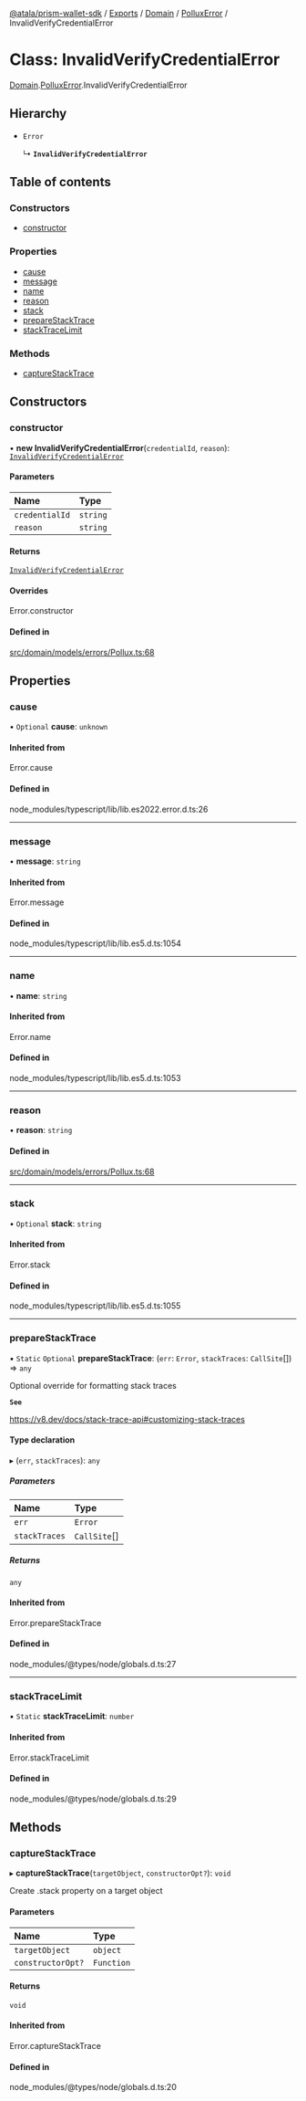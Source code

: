 [@atala/prism-wallet-sdk](../README.md) / [Exports](../modules.md) / [Domain](../modules/Domain.md) / [PolluxError](../modules/Domain.PolluxError.md) / InvalidVerifyCredentialError

# Class: InvalidVerifyCredentialError

[Domain](../modules/Domain.md).[PolluxError](../modules/Domain.PolluxError.md).InvalidVerifyCredentialError

## Hierarchy

- `Error`

  ↳ **`InvalidVerifyCredentialError`**

## Table of contents

### Constructors

- [constructor](Domain.PolluxError.InvalidVerifyCredentialError.md#constructor)

### Properties

- [cause](Domain.PolluxError.InvalidVerifyCredentialError.md#cause)
- [message](Domain.PolluxError.InvalidVerifyCredentialError.md#message)
- [name](Domain.PolluxError.InvalidVerifyCredentialError.md#name)
- [reason](Domain.PolluxError.InvalidVerifyCredentialError.md#reason)
- [stack](Domain.PolluxError.InvalidVerifyCredentialError.md#stack)
- [prepareStackTrace](Domain.PolluxError.InvalidVerifyCredentialError.md#preparestacktrace)
- [stackTraceLimit](Domain.PolluxError.InvalidVerifyCredentialError.md#stacktracelimit)

### Methods

- [captureStackTrace](Domain.PolluxError.InvalidVerifyCredentialError.md#capturestacktrace)

## Constructors

### constructor

• **new InvalidVerifyCredentialError**(`credentialId`, `reason`): [`InvalidVerifyCredentialError`](Domain.PolluxError.InvalidVerifyCredentialError.md)

#### Parameters

| Name | Type |
| :------ | :------ |
| `credentialId` | `string` |
| `reason` | `string` |

#### Returns

[`InvalidVerifyCredentialError`](Domain.PolluxError.InvalidVerifyCredentialError.md)

#### Overrides

Error.constructor

#### Defined in

[src/domain/models/errors/Pollux.ts:68](https://github.com/hyperledger/identus-edge-agent-sdk-ts/blob/1a3abf65a2f89b4ecd0f28af600329805573d6fc/src/domain/models/errors/Pollux.ts#L68)

## Properties

### cause

• `Optional` **cause**: `unknown`

#### Inherited from

Error.cause

#### Defined in

node_modules/typescript/lib/lib.es2022.error.d.ts:26

___

### message

• **message**: `string`

#### Inherited from

Error.message

#### Defined in

node_modules/typescript/lib/lib.es5.d.ts:1054

___

### name

• **name**: `string`

#### Inherited from

Error.name

#### Defined in

node_modules/typescript/lib/lib.es5.d.ts:1053

___

### reason

• **reason**: `string`

#### Defined in

[src/domain/models/errors/Pollux.ts:68](https://github.com/hyperledger/identus-edge-agent-sdk-ts/blob/1a3abf65a2f89b4ecd0f28af600329805573d6fc/src/domain/models/errors/Pollux.ts#L68)

___

### stack

• `Optional` **stack**: `string`

#### Inherited from

Error.stack

#### Defined in

node_modules/typescript/lib/lib.es5.d.ts:1055

___

### prepareStackTrace

▪ `Static` `Optional` **prepareStackTrace**: (`err`: `Error`, `stackTraces`: `CallSite`[]) => `any`

Optional override for formatting stack traces

**`See`**

https://v8.dev/docs/stack-trace-api#customizing-stack-traces

#### Type declaration

▸ (`err`, `stackTraces`): `any`

##### Parameters

| Name | Type |
| :------ | :------ |
| `err` | `Error` |
| `stackTraces` | `CallSite`[] |

##### Returns

`any`

#### Inherited from

Error.prepareStackTrace

#### Defined in

node_modules/@types/node/globals.d.ts:27

___

### stackTraceLimit

▪ `Static` **stackTraceLimit**: `number`

#### Inherited from

Error.stackTraceLimit

#### Defined in

node_modules/@types/node/globals.d.ts:29

## Methods

### captureStackTrace

▸ **captureStackTrace**(`targetObject`, `constructorOpt?`): `void`

Create .stack property on a target object

#### Parameters

| Name | Type |
| :------ | :------ |
| `targetObject` | `object` |
| `constructorOpt?` | `Function` |

#### Returns

`void`

#### Inherited from

Error.captureStackTrace

#### Defined in

node_modules/@types/node/globals.d.ts:20

